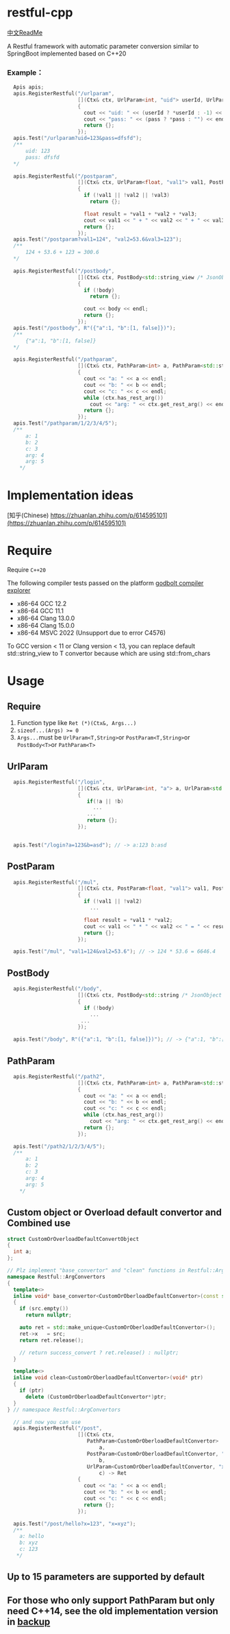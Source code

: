 # restful-cpp

[中文ReadMe](./ReadMe.cn.md)


A Restful framework with automatic parameter conversion similar to SpringBoot implemented based on C++20

### Example：
```c++
  Apis apis;
  apis.RegisterRestful("/urlparam",
                       [](Ctx& ctx, UrlParam<int, "uid"> userId, UrlParam<std::string, "pass"> pass) -> Ret
                       {
                         cout << "uid: " << (userId ? *userId : -1) << endl;
                         cout << "pass: " << (pass ? *pass : "") << endl;
                         return {};
                       });
  apis.Test("/urlparam?uid=123&pass=dfsfd");
  /**
      uid: 123
      pass: dfsfd
  */

  apis.RegisterRestful("/postparam",
                       [](Ctx& ctx, UrlParam<float, "val1"> val1, PostParam<float, "val2"> val2, PostParam<float, "val3"> val3) -> Ret
                       {
                         if (!val1 || !val2 || !val3)
                           return {};

                         float result = *val1 + *val2 + *val3;
                         cout << val1 << " + " << val2 << " + " << val3 << " = " << result << endl;
                         return {};
                       });
  apis.Test("/postparam?val1=124", "val2=53.6&val3=123");
  /**
      124 + 53.6 + 123 = 300.6
  */

  apis.RegisterRestful("/postbody",
                       [](Ctx& ctx, PostBody<std::string_view /* JsonObject */> body) -> Ret
                       {
                         if (!body)
                           return {};

                         cout << body << endl;
                         return {};
                       });
  apis.Test("/postbody", R"({"a":1, "b":[1, false]})");
  /**
      {"a":1, "b":[1, false]}
  */

  apis.RegisterRestful("/pathparam",
                       [](Ctx& ctx, PathParam<int> a, PathParam<std::string> b, PathParam<float> c) -> Ret
                       {
                         cout << "a: " << a << endl;
                         cout << "b: " << b << endl;
                         cout << "c: " << c << endl;
                         while (ctx.has_rest_arg())
                           cout << "arg: " << ctx.get_rest_arg() << endl;
                         return {};
                       });
  apis.Test("/pathparam/1/2/3/4/5");
  /**
      a: 1
      b: 2
      c: 3
      arg: 4
      arg: 5
    */
```

# Implementation ideas
[知乎(Chinese) https://zhuanlan.zhihu.com/p/614595101](https://zhuanlan.zhihu.com/p/614595101)


# Require
Require ```C++20```

The following compiler tests passed on the platform [godbolt compiler explorer](https://gcc.godbolt.org/)
* x86-64 GCC 12.2
* x86-64 GCC 11.1
* x86-64 Clang 13.0.0
* x86-64 Clang 15.0.0
* x86-64 MSVC 2022 (Unsupport due to error C4576)

To GCC version < 11 or Clang version < 13, you can replace default std::string_view to T convertor
because which are using std::from_chars


# Usage
## Require
1. Function type like ```Ret (*)(Ctx&, Args...)```
2. ```sizeof...(Args) >= 0```
3. ```Args...```must be
   ```UrlParam<T,String>```or
   ```PostParam<T,String>```or
   ```PostBody<T>```or
   ```PathParam<T>```

## UrlParam
```c++
  apis.RegisterRestful("/login",
                       [](Ctx& ctx, UrlParam<int, "a"> a, UrlParam<std::string, "b"> b) -> Ret
                       {
                          if(!a || !b)
                            ...
                          ...
                          return {};
                       });


  apis.Test("/login?a=123&b=asd"); // -> a:123 b:asd
```

## PostParam
```c++
  apis.RegisterRestful("/mul",
                       [](Ctx& ctx, PostParam<float, "val1"> val1, PostParam<float, "val2"> val2) -> Ret
                       {
                         if (!val1 || !val2)
                           ...

                         float result = *val1 * *val2;
                         cout << val1 << " * " << val2 << " = " << result << endl;
                         return {};
                       });

  apis.Test("/mul", "val1=124&val2=53.6"); // -> 124 * 53.6 = 6646.4
```

## PostBody
```c++
  apis.RegisterRestful("/body",
                       [](Ctx& ctx, PostBody<std::string /* JsonObject */> body) -> Ret
                       {
                         if (!body)
                           ...
                        ...
                       });

  apis.Test("/body", R"({"a":1, "b":[1, false]})"); // -> {"a":1, "b":[1, false]}
```

## PathParam
```c++
  apis.RegisterRestful("/path2",
                       [](Ctx& ctx, PathParam<int> a, PathParam<std::string> b, PathParam<float> c) -> Ret
                       {
                         cout << "a: " << a << endl;
                         cout << "b: " << b << endl;
                         cout << "c: " << c << endl;
                         while (ctx.has_rest_arg())
                           cout << "arg: " << ctx.get_rest_arg() << endl;
                         return {};
                       });

  apis.Test("/path2/1/2/3/4/5");
  /**
      a: 1
      b: 2
      c: 3
      arg: 4
      arg: 5
    */
```

## Custom object or Overload default convertor and Combined use
```c++
struct CustomOrOverloadDefaultConvertObject
{
  int a;
};

// Plz implement "base_convertor" and "clean" functions in Restful::ArgConvertors namespace
namespace Restful::ArgConvertors
{
  template<>
  inline void* base_convertor<CustomOrOberloadDefaultConvertor>(const std::string_view& src)
  {
    if (src.empty())
      return nullptr;

    auto ret = std::make_unique<CustomOrOberloadDefaultConvertor>();
    ret->x   = src;
    return ret.release();

    // return success_convert ? ret.release() : nullptr;
  }

  template<>
  inline void clean<CustomOrOberloadDefaultConvertor>(void* ptr)
  {
    if (ptr)
      delete (CustomOrOberloadDefaultConvertor*)ptr;
  }
} // namespace Restful::ArgConvertors

  // and now you can use
  apis.RegisterRestful("/post",
                       [](Ctx& ctx,
                          PathParam<CustomOrOberloadDefaultConvertor>
                              a,
                          PostParam<CustomOrOberloadDefaultConvertor, "x">
                              b,
                          UrlParam<CustomOrOberloadDefaultConvertor, "x">
                              c) -> Ret
                       {
                         cout << "a: " << a << endl;
                         cout << "b: " << b << endl;
                         cout << "c: " << c << endl;
                         return {};
                       });

  apis.Test("/post/hello?x=123", "x=xyz");
  /**
    a: hello
    b: xyz
    c: 123
   */
```

## Up to 15 parameters are supported by default


## For those who only support PathParam but only need C++14, see the old implementation version in [backup](/backup)
